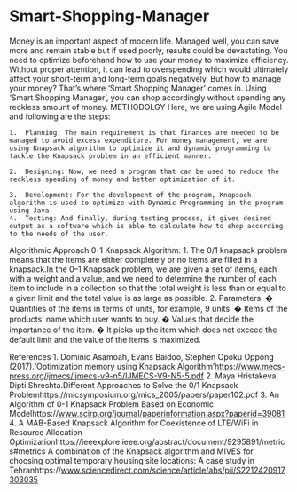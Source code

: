 # Smart-Shopping-Manager
Money is an important aspect of modern life. Managed well, you can save more and remain stable but if used poorly, results could be devastating. You need to optimize beforehand how to use your money to maximize efficiency.  Without proper attention, it can lead to overspending which would ultimately affect your short-term and long-term goals negatively.  But how to manage your money? That’s where ‘Smart Shopping Manager’ comes in. Using ‘Smart Shopping Manager’, you can shop accordingly without spending any reckless amount of money.
METHODOLGY
Here, we are using Agile Model and following are the steps:

	1.	Planning: The main requirement is that finances are needed to be managed to avoid excess expenditure. For money management, we are using Knapsack algorithm to optimize it and dynamic programming to tackle the Knapsack problem in an efficient manner.

	2.	Designing: Now, we need a program that can be used to reduce the reckless spending of money and better optimization of it.

	3.	Development: For the development of the program, Knapsack algorithm is used to optimize with Dynamic Programming in the program using Java.
	4.	Testing: And finally, during testing process, it gives desired output as a software which is able to calculate how to shop according to the needs of the user.

Algorithmic Approach
0-1 Knapsack Algorithm:
	1.	The 0/1 knapsack problem means that the items are either completely or no items are filled in a knapsack.In the 0–1 Knapsack problem, we are given a set of items, each with a weight and a value, and we need to determine the number of each item to include in a collection so that the total weight is less than or equal to a given limit and the total value is as large as possible.
	2.	Parameters:
	�	Quantities of the items in terms of units, for example, 9 units.
	�	Items of the products’ name which user wants to buy.
	�	Values that decide the importance of the item.
	�	It picks up the item which does not exceed the default limit and the value of the items is maximized.

References
	1.	Dominic Asamoah, Evans Baidoo, Stephen Opoku Oppong (2017).‘Optimization memory using Knapsack Algorithm’https://www.mecs-press.org/ijmecs/ijmecs-v9-n5/IJMECS-V9-N5-5.pdf
	2.	Maya Hristakeva, Dipti Shreshta.Different Approaches to Solve the 0/1 Knapsack Problemhttps://micsymposium.org/mics_2005/papers/paper102.pdf
	3.	An Algorithm of 0-1 Knapsack Problem Based on Economic Modelhttps://www.scirp.org/journal/paperinformation.aspx?paperid=39081
	4.	A MAB-Based Knapsack Algorithm for Coexistence of LTE/WiFi in Resource Allocation Optimizationhttps://ieeexplore.ieee.org/abstract/document/9295891/metrics#metrics
A combination of the Knapsack algorithm and MIVES for choosing optimal temporary housing site locations: A case study in Tehranhttps://www.sciencedirect.com/science/article/abs/pii/S2212420917303035

